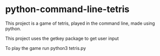 # python-command-line-tetris
This project is a game of tetris, played in the command line, made using python.

This project uses the getkey package to get user input

To play the game run 
  python3 tetris.py

